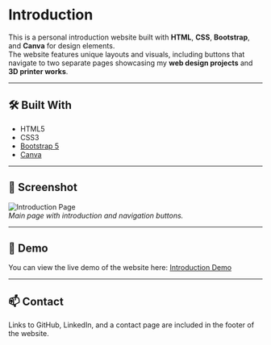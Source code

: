 # Introduction

This is a personal introduction website built with **HTML**, **CSS**, **Bootstrap**, and **Canva** for design elements.  
The website features unique layouts and visuals, including buttons that navigate to two separate pages showcasing my **web design projects** and **3D printer works**.

---

## 🛠️ Built With

- HTML5  
- CSS3  
- [Bootstrap 5](https://getbootstrap.com/)  
- [Canva](https://www.canva.com/)  

---

## 📸 Screenshot

![Introduction Page](./assets/images/screenshot.png)  
*Main page with introduction and navigation buttons.*

---

## 🚀 Demo

You can view the live demo of the website here: [Introduction Demo](https://pouriavj.github.io/Introduction/)

---

## 📫 Contact

Links to GitHub, LinkedIn, and a contact page are included in the footer of the website.
